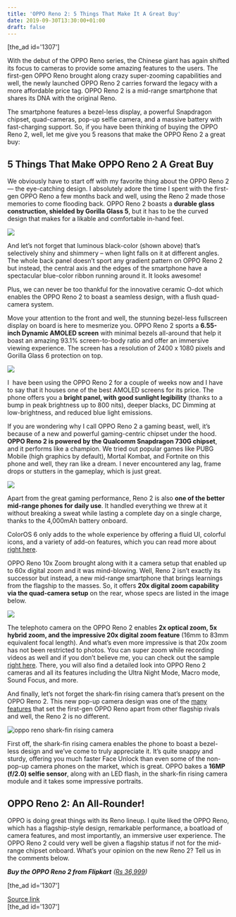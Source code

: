 ```yaml
---
title: 'OPPO Reno 2: 5 Things That Make It A Great Buy'
date: 2019-09-30T13:30:00+01:00
draft: false
---
```


\[the\_ad id='1307'\]  
  

  

With the debut of the OPPO Reno series, the Chinese giant has again shifted its focus to cameras to provide some amazing features to the users. The first-gen OPPO Reno brought along crazy super-zooming capabilities and well, the newly launched OPPO Reno 2 carries forward the legacy with a more affordable price tag. OPPO Reno 2 is a mid-range smartphone that shares its DNA with the original Reno.  

The smartphone features a bezel-less display, a powerful Snapdragon chipset, quad-cameras, pop-up selfie camera, and a massive battery with fast-charging support. So, if you have been thinking of buying the OPPO Reno 2, well, let me give you 5 reasons that make the OPPO Reno 2 a great buy:  

5 Things That Make OPPO Reno 2 A Great Buy
------------------------------------------

  

We obviously have to start off with my favorite thing about the OPPO Reno 2 — the eye-catching design. I absolutely adore the time I spent with the first-gen OPPO Reno a few months back and well, using the Reno 2 made those memories to come flooding back. OPPO Reno 2 boasts a **durable glass construction, shielded by Gorilla Glass 5**, but it has to be the curved design that makes for a likable and comfortable in-hand feel.  

![](https://beebom.com/wp-content/uploads/2019/09/oppo-reno-2-design.jpg)

And let’s not forget that luminous black-color (shown above) that’s selectively shiny and shimmery – when light falls on it at different angles. The whole back panel doesn’t sport any gradient pattern on OPPO Reno 2 but instead, the central axis and the edges of the smartphone have a spectacular blue-color ribbon running around it. It looks awesome!  

Plus, we can never be too thankful for the innovative ceramic O-dot which enables the OPPO Reno 2 to boast a seamless design, with a flush quad-camera system.  

Move your attention to the front and well, the stunning bezel-less fullscreen display on board is here to mesmerize you. OPPO Reno 2 sports a **6.55-inch Dynamic AMOLED screen** with minimal bezels all-around that help it boast an amazing 93.1% screen-to-body ratio and offer an immersive viewing experience. The screen has a resolution of 2400 x 1080 pixels and Gorilla Glass 6 protection on top.  

![](https://beebom.com/wp-content/uploads/2019/09/oppo-reno-2-display.jpg)

I  have been using the OPPO Reno 2 for a couple of weeks now and I have to say that it houses one of the best AMOLED screens for its price. The phone offers you a **bright panel, with good sunlight legibility** (thanks to a bump in peak brightness up to 800 nits), deeper blacks, DC Dimming at low-brightness, and reduced blue light emissions.

  
  

  

If you are wondering why I call OPPO Reno 2 a gaming beast, well, it’s because of a new and powerful gaming-centric chipset under the hood. **OPPO Reno 2 is powered by the Qualcomm Snapdragon 730G chipset**, and it performs like a champion. We tried out popular games like PUBG Mobile (high graphics by default), Mortal Kombat, and Fortnite on this phone and well, they ran like a dream. I never encountered any lag, frame drops or stutters in the gameplay, which is just great.  

![](https://beebom.com/wp-content/uploads/2019/09/oppo-reno-2-gaming.jpg)

Apart from the great gaming performance, Reno 2 is also **one of the better mid-range phones for daily use**. It handled everything we threw at it without breaking a sweat while lasting a complete day on a single charge, thanks to the 4,000mAh battery onboard.  

ColorOS 6 only adds to the whole experience by offering a fluid UI, colorful icons, and a variety of add-on features, which you can read more about [right here](https://beebom.com/best-coloros-6-features/).  

OPPO Reno 10x Zoom brought along with it a camera setup that enabled up to 60x digital zoom and it was mind-blowing. Well, Reno 2 isn’t exactly its successor but instead, a new mid-range smartphone that brings learnings from the flagship to the masses. So, it offers **20x digital zoom capability via the quad-camera setup** on the rear, whose specs are listed in the image below.  

![](https://beebom.com/wp-content/uploads/2019/09/oppo-reno-2-cameras.jpg)

The telephoto camera on the OPPO Reno 2 enables **2x optical zoom, 5x hybrid zoom, and the impressive 20x digital zoom feature** (16mm to 83mm equivalent focal length). And what’s even more impressive is that 20x zoom has not been restricted to photos. You can super zoom while recording videos as well and if you don’t believe me, you can check out the sample [right here](https://beebom.com/oppo-reno-2-quad-cameras-action/). There, you will also find a detailed look into OPPO Reno 2 cameras and all its features including the Ultra Night Mode, Macro mode, Sound Focus, and more.  

And finally, let’s not forget the shark-fin rising camera that’s present on the OPPO Reno 2. This new pop-up camera design was one of the [many features](https://beebom.com/5-things-oppo-reno-desirable/) that set the first-gen OPPO Reno apart from other flagship rivals and well, the Reno 2 is no different.  

![oppo reno shark-fin rising camera](https://beebom.com/wp-content/uploads/2019/09/oppo-reno-shark-fin-rising-camera.jpg)

  
  

  

First off, the shark-fin rising camera enables the phone to boast a bezel-less design and we’ve come to truly appreciate it. It’s quite snappy and sturdy, offering you much faster Face Unlock than even some of the non-pop-up camera phones on the market, which is great. OPPO bakes a **16MP (f/2.0) selfie sensor**, along with an LED flash, in the shark-fin rising camera module and it takes some impressive portraits.  

OPPO Reno 2: An All-Rounder!
----------------------------

  

OPPO is doing great things with its Reno lineup. I quite liked the OPPO Reno, which has a flagship-style design, remarkable performance, a boatload of camera features, and most importantly, an immersive user experience. The OPPO Reno 2 could very well be given a flagship status if not for the mid-range chipset onboard. What’s your opinion on the new Reno 2? Tell us in the comments below.  

_**Buy the OPPO Reno 2 from Flipkart** ([Rs 36,999](http://fkrt.it/FfTGw4uuuN))_  

  
\[the\_ad id='1307'\]  
  
[Source link](https://beebom.com/oppo-reno-2-5-things-make-it-great-buy/)  
\[the\_ad id='1307'\]